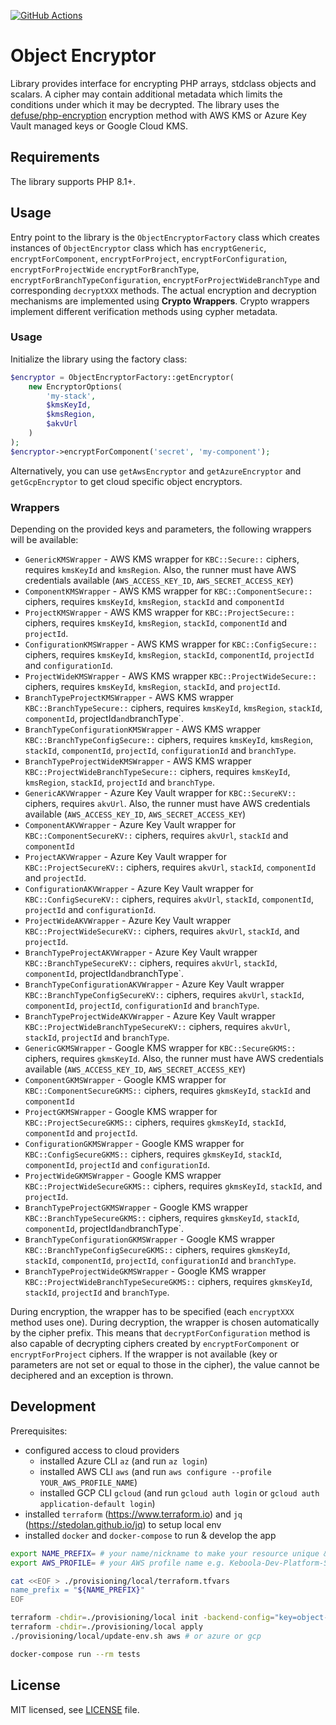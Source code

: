[![GitHub Actions](https://github.com/keboola/object-encryptor/actions/workflows/push.yml/badge.svg)](https://github.com/keboola/object-encryptor/actions/workflows/push.yml)

# Object Encryptor
Library provides interface for encrypting PHP arrays, stdclass objects and scalars. A cipher may contain additional metadata
which limits the conditions under which it may be decrypted. The library uses the 
[defuse/php-encryption](https://github.com/defuse/php-encryption) encryption method with AWS KMS or Azure Key 
Vault managed keys or Google Cloud KMS.

## Requirements
The library supports PHP 8.1+.

## Usage
Entry point to the library is the `ObjectEncryptorFactory` class which creates instances of `ObjectEncryptor` class which
has `encryptGeneric`, `encryptForComponent`, `encryptForProject`, `encryptForConfiguration`, `encryptForProjectWide` 
`encryptForBranchType`, `encryptForBranchTypeConfiguration`, `encryptForProjectWideBranchType` and corresponding `decryptXXX` 
methods. The actual encryption and decryption mechanisms are implemented using **Crypto Wrappers**.
Crypto wrappers implement different verification methods using cypher metadata.

### Usage
Initialize the library using the factory class:

```php
$encryptor = ObjectEncryptorFactory::getEncryptor(
    new EncryptorOptions(
        'my-stack',
        $kmsKeyId,
        $kmsRegion,
        $akvUrl
    )
);
$encryptor->encryptForComponent('secret', 'my-component');
```

Alternatively, you can use `getAwsEncryptor` and `getAzureEncryptor` and `getGcpEncryptor` to get cloud specific object encryptors.

### Wrappers
Depending on the provided keys and parameters, the following wrappers will be available:

- `GenericKMSWrapper` - AWS KMS wrapper for `KBC::Secure::` ciphers, requires `kmsKeyId` and `kmsRegion`. Also, the runner must have AWS credentials available (`AWS_ACCESS_KEY_ID`, `AWS_SECRET_ACCESS_KEY`)
- `ComponentKMSWrapper` - AWS KMS wrapper for `KBC::ComponentSecure::` ciphers, requires `kmsKeyId`, `kmsRegion`, `stackId` and `componentId`
- `ProjectKMSWrapper` - AWS KMS wrapper for `KBC::ProjectSecure::` ciphers, requires `kmsKeyId`, `kmsRegion`, `stackId`, `componentId` and `projectId`.
- `ConfigurationKMSWrapper` - AWS KMS wrapper for `KBC::ConfigSecure::` ciphers, requires `kmsKeyId`, `kmsRegion`, `stackId`, `componentId`, `projectId` and `configurationId`.
- `ProjectWideKMSWrapper` - AWS KMS wrapper `KBC::ProjectWideSecure::` ciphers, requires `kmsKeyId`, `kmsRegion`, `stackId`, and `projectId`.
- `BranchTypeProjectKMSWrapper` - AWS KMS wrapper `KBC::BranchTypeSecure::` ciphers, requires `kmsKeyId`, `kmsRegion`, `stackId`, `componentId`, projectId` and `branchType`.
- `BranchTypeConfigurationKMSWrapper` - AWS KMS wrapper `KBC::BranchTypeConfigSecure::` ciphers, requires `kmsKeyId`, `kmsRegion`, `stackId`, `componentId`, `projectId`, `configurationId` and `branchType`.
- `BranchTypeProjectWideKMSWrapper` - AWS KMS wrapper `KBC::ProjectWideBranchTypeSecure::` ciphers, requires `kmsKeyId`, `kmsRegion`, `stackId`, `projectId` and `branchType`.
- `GenericAKVWrapper` - Azure Key Vault wrapper for `KBC::SecureKV::` ciphers, requires `akvUrl`. Also, the runner must have AWS credentials available (`AWS_ACCESS_KEY_ID`, `AWS_SECRET_ACCESS_KEY`)
- `ComponentAKVWrapper` - Azure Key Vault wrapper for `KBC::ComponentSecureKV::` ciphers, requires `akvUrl`, `stackId` and `componentId`
- `ProjectAKVWrapper` - Azure Key Vault wrapper for `KBC::ProjectSecureKV::` ciphers, requires `akvUrl`, `stackId`, `componentId` and `projectId`.
- `ConfigurationAKVWrapper` - Azure Key Vault wrapper for `KBC::ConfigSecureKV::` ciphers, requires `akvUrl`, `stackId`, `componentId`, `projectId` and `configurationId`.
- `ProjectWideAKVWrapper` - Azure Key Vault wrapper `KBC::ProjectWideSecureKV::` ciphers, requires `akvUrl`, `stackId`, and `projectId`.
- `BranchTypeProjectAKVWrapper` - Azure Key Vault wrapper `KBC::BranchTypeSecureKV::` ciphers, requires `akvUrl`, `stackId`, `componentId`, projectId` and `branchType`.
- `BranchTypeConfigurationAKVWrapper` - Azure Key Vault wrapper `KBC::BranchTypeConfigSecureKV::` ciphers, requires `akvUrl`, `stackId`, `componentId`, `projectId`, `configurationId` and `branchType`.
- `BranchTypeProjectWideAKVWrapper` - Azure Key Vault wrapper `KBC::ProjectWideBranchTypeSecureKV::` ciphers, requires `akvUrl`, `stackId`, `projectId` and `branchType`.
- `GenericGKMSWrapper` - Google KMS wrapper for `KBC::SecureGKMS::` ciphers, requires `gkmsKeyId`. Also, the runner must have AWS credentials available (`AWS_ACCESS_KEY_ID`, `AWS_SECRET_ACCESS_KEY`)
- `ComponentGKMSWrapper` - Google KMS wrapper for `KBC::ComponentSecureGKMS::` ciphers, requires `gkmsKeyId`, `stackId` and `componentId`
- `ProjectGKMSWrapper` - Google KMS wrapper for `KBC::ProjectSecureGKMS::` ciphers, requires `gkmsKeyId`, `stackId`, `componentId` and `projectId`.
- `ConfigurationGKMSWrapper` - Google KMS wrapper for `KBC::ConfigSecureGKMS::` ciphers, requires `gkmsKeyId`, `stackId`, `componentId`, `projectId` and `configurationId`.
- `ProjectWideGKMSWrapper` - Google KMS wrapper `KBC::ProjectWideSecureGKMS::` ciphers, requires `gkmsKeyId`, `stackId`, and `projectId`.
- `BranchTypeProjectGKMSWrapper` - Google KMS wrapper `KBC::BranchTypeSecureGKMS::` ciphers, requires `gkmsKeyId`, `stackId`, `componentId`, projectId` and `branchType`.
- `BranchTypeConfigurationGKMSWrapper` - Google KMS wrapper `KBC::BranchTypeConfigSecureGKMS::` ciphers, requires `gkmsKeyId`, `stackId`, `componentId`, `projectId`, `configurationId` and `branchType`.
- `BranchTypeProjectWideGKMSWrapper` - Google KMS wrapper `KBC::ProjectWideBranchTypeSecureGKMS::` ciphers, requires `gkmsKeyId`, `stackId`, `projectId` and `branchType`.

During encryption, the wrapper has to be specified (each `encryptXXX` method uses one). During decryption, 
the wrapper is chosen automatically by the cipher prefix. This means that `decryptForConfiguration` method is also
capable of decrypting ciphers created by `encryptForComponent` or `encryptForProject` ciphers. 
If the wrapper is not available (key or parameters are not set or equal to those in the cipher), 
the value cannot be deciphered and an exception is thrown.

## Development
Prerequisites:
* configured access to cloud providers
  * installed Azure CLI `az` (and run `az login`) 
  * installed AWS CLI `aws` (and run `aws configure --profile YOUR_AWS_PROFILE_NAME`)
  * installed GCP CLI `gcloud` (and run `gcloud auth login` or `gcloud auth application-default login`)
* installed `terraform` (https://www.terraform.io) and `jq` (https://stedolan.github.io/jq) to setup local env
* installed `docker` and `docker-compose` to run & develop the app

```bash
export NAME_PREFIX= # your name/nickname to make your resource unique & recognizable
export AWS_PROFILE= # your AWS profile name e.g. Keboola-Dev-Platform-Services-AWSAdministratorAccess

cat <<EOF > ./provisioning/local/terraform.tfvars
name_prefix = "${NAME_PREFIX}"
EOF

terraform -chdir=./provisioning/local init -backend-config="key=object-encryptor/${NAME_PREFIX}.tfstate"
terraform -chdir=./provisioning/local apply
./provisioning/local/update-env.sh aws # or azure or gcp

docker-compose run --rm tests
```

## License

MIT licensed, see [LICENSE](./LICENSE) file.
